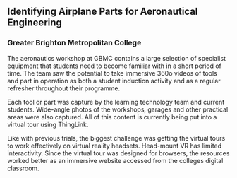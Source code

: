 ## Identifying Airplane Parts for Aeronautical Engineering
### Greater Brighton Metropolitan College

The aeronautics workshop at GBMC contains a large selection of specialist equipment that students need to become familiar with in a short period of time. The team saw the potential to take immersive 360o videos of tools and part in operation as both a student induction activity and as a regular refresher throughout their programme.

Each tool or part was capture by the learning technology team and current students. Wide-angle photos of the workshops, garages and other practical areas were also captured. All of this content is currently being put into a virtual tour using ThingLink.

Like with previous trials, the biggest challenge was getting the virtual tours to work effectively on virtual reality headsets. Head-mount VR has limited interactivity. Since the virtual tour was designed for browsers, the resources worked better as an immersive website accessed from the colleges digital classroom. 
